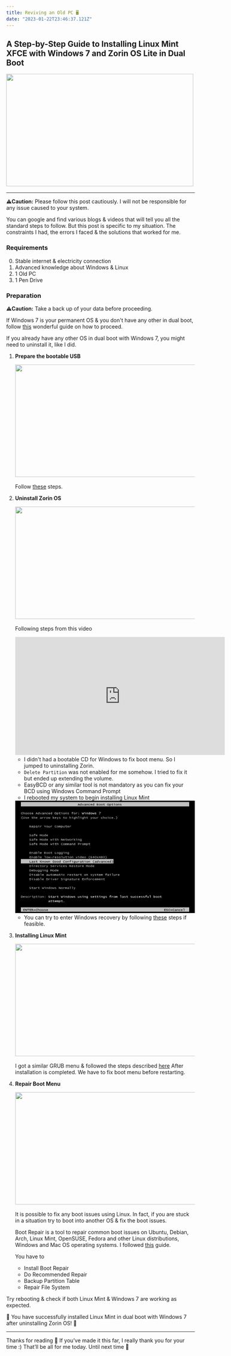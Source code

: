 ```yaml
---
title: Reviving an Old PC 🖥
date: "2023-01-22T23:46:37.121Z"
---
```


## A Step-by-Step Guide to Installing Linux Mint XFCE with Windows 7 and Zorin OS Lite in Dual Boot

<img src="https://www.linuxmint.com/pictures/screenshots/vera/xfce.png" style="width: 500px; height: 300px;">

---

**⚠️Caution:** Please follow this post cautiously. I will not be responsible for any issue caused to your system.

You can google and find various blogs & videos that will tell you all the standard steps to follow.
But this post is specific to my situation. The constraints I had, the errors I faced & the solutions that worked for me.

### Requirements

0. Stable internet & electricity connection
1. Advanced knowledge about Windows & Linux
2. 1 Old PC
3. 1 Pen Drive

### Preparation

**⚠️Caution:** Take a back up of your data before proceeding.

If Windows 7 is your permanent OS & you don't have any other in dual boot, follow [this](https://linuxmint-installation-guide.readthedocs.io/en/latest/index.html) wonderful guide on how to proceed.

If you already have any other OS in dual boot with Windows 7, you might need to uninstall it, like I did.

1. **Prepare the bootable USB**

    <img src="https://linuxmint-installation-guide.readthedocs.io/en/latest/_images/etcher.png" style="width: 500px; height: 300px;">
    
    Follow [these](https://linuxmint-installation-guide.readthedocs.io/en/latest/burn.html) steps.

2. **Uninstall Zorin OS**

   <img src="https://assets.zorincdn.com/images/releases/15/15-Lite.png" style="width: 500px; height: 300px;">

   Following steps from this video

   <iframe width="560" height="315" src="https://www.youtube.com/embed/DxtIy2uj9vs" title="YouTube video player" frameborder="0" allow="accelerometer; autoplay; clipboard-write; encrypted-media; gyroscope; picture-in-picture; web-share" allowfullscreen></iframe>
               
   -  I didn't had a bootable CD for Windows to fix boot menu. So I jumped to uninstalling Zorin. 
   - `Delete Partition` was not enabled for me somehow. I tried to fix it but ended up extending the volume. 
   - EasyBCD or any similar tool is not mandatory as you can fix your BCD using Windows Command Prompt
   - I rebooted my system to begin installing Linux Mint

   <img src="Advanced-Boot-Options.jpg" style="width: 500px; height: 300px;">

   - You can try to enter Windows recovery by following [these](https://neosmart.net/wiki/system-recovery-options/) steps if feasible.

3. **Installing Linux Mint**

   <img src="https://linuxmint-installation-guide.readthedocs.io/en/latest/_images/grub-efi.png" style="width: 500px; height: 300px;">

   I got a similar GRUB menu & followed the steps described [here](https://linuxmint-installation-guide.readthedocs.io/en/latest/boot.html)
   After installation is completed. We have to fix boot menu before restarting.

4. **Repair Boot Menu**

   <img src="https://linuxhint.com/wp-content/uploads/2018/09/10-6.png" style="width: 500px; height: 300px;">
   
   It is possible to fix any boot issues using Linux. In fact, if you are stuck in a situation try to boot into another OS & fix the boot issues.

   Boot Repair is a tool to repair common boot issues on Ubuntu, Debian, Arch, Linux Mint, OpenSUSE, Fedora and other Linux distributions, Windows and Mac OS operating systems.
   I followed [this](https://linuxhint.com/ubuntu_boot_repair_tutorial/) guide.

   You have to

   - Install Boot Repair
   - Do Recommended Repair
   - Backup Partition Table
   - Repair File System

Try rebooting & check if both Linux Mint & Windows 7 are working as expected.

👋 You have successfully installed Linux Mint in dual boot with Windows 7 after uninstalling Zorin OS! 🥳

---
Thanks for reading 🙏
If you’ve made it this far, I really thank you for your time :) 
That’ll be all for me today. Until next time 👋